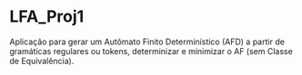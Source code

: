 # LFA_Proj1
Aplicação para gerar um Autômato Finito Determinístico (AFD) a partir de gramáticas  regulares ou tokens, determinizar e minimizar  o AF (sem Classe de Equivalência).

